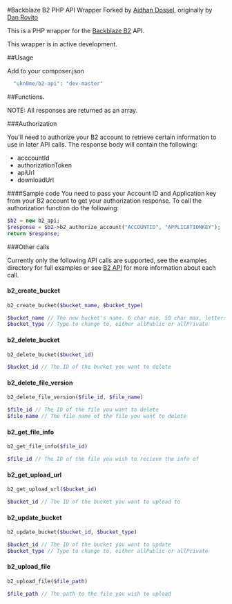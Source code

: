 #Backblaze B2 PHP API Wrapper 
Forked by [Aidhan Dossel](https://aidhan.net/), originally by [Dan Rovito](https://www.danrovito.com)

This is a PHP wrapper for the [Backblaze B2](https://www.backblaze.com/b2/cloud-storage.html) API.

This wrapper is in active development.

##Usage

Add to your composer.json

```php
  "ukn0me/b2-api": "dev-master"
```

##Functions.

NOTE: All responses are returned as an array.

###Authorization

You'll need to authorize your B2 account to retrieve certain information to use in later API calls. The response body will contain the following:

 - acccountId
 - authorizationToken
 - apiUrl
 - downloadUrl

####Sample code
You need to pass your Account ID and Application key from your B2 account to get your authorization response. To call the authorization function do the following:

```php
$b2 = new b2_api;
$response = $b2->b2_authorize_account("ACCOUNTID", "APPLICATIONKEY");
return $response;
```

###Other calls

Currently only the following API calls are supported, see the examples directory for full examples or see [B2 API](https://www.backblaze.com/b2/docs/) for more information about each call.

#### b2_create_bucket
```php
b2_create_bucket($bucket_name, $bucket_type)

$bucket_name // The new bucket's name. 6 char min, 50 char max, letters, digits, - and _ are allowed
$bucket_type // Type to change to, either allPublic or allPrivate
```

#### b2_delete_bucket
```php
b2_delete_bucket($bucket_id)

$bucket_id // The ID of the bucket you want to delete
```

#### b2_delete_file_version
```php
b2_delete_file_version($file_id, $file_name)

$file_id // The ID of the file you want to delete
$file_name // The file name of the file you want to delete
```

#### b2_get_file_info
```php
b2_get_file_info($file_id)

$file_id // The ID of the file you wish to recieve the info of
```

#### b2_get_upload_url
```php
b2_get_upload_url($bucket_id)

$bucket_id // The ID of the bucket you want to upload to
```

#### b2_update_bucket
```php
b2_update_bucket($bucket_id, $bucket_type)

$bucket_id // The ID of the bucket you want to update
$bucket_type // Type to change to, either allPublic or allPrivate
```

#### b2_upload_file
```php
b2_upload_file($file_path)

$file_path // The path to the file you wish to upload
```